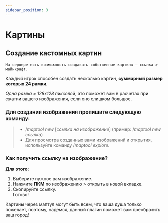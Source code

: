 ```yaml
---
sidebar_position: 3
---
```


# Картины

## **Создание кастомных картин**

    На сервере есть возможность создавать собственные картины — ссылка > майнкрафт.

Каждый игрок способен создать несколько картин, **суммарный размер которых 24 рамки**.

*Одна рамка = 128х128 пикселей*, это поможет вам в расчетах при сжатии вашего изображения, если оно слишком большое.

### **Для создания изображения пропишите следующую команду:**

> *  /*maptool new* [*ссылка на изображение*] (пример: /*maptool new ссылка*)
> * Для просмотра созданных вами изображений и открытия, используйте команду /*maptool explore*.

### **Как получить ссылку на изображение?**

**Для этого:**
1. Выберите нужное вам изображение.
2. Нажмите **ПКМ** по изображению > открыть в новой вкладке.
3. Скопируйте ссылку.      
          Готово!

Картины через маптул могут быть всем, что ваша душа только пожелает, поэтому, надемся, данный плагин поможет вам преобразить ваш город!